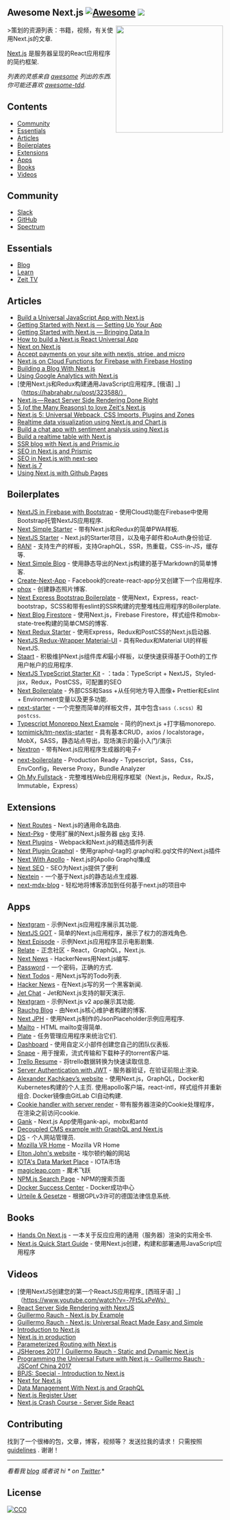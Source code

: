 ## Awesome Next.js [![Awesome](https://cdn.rawgit.com/sindresorhus/awesome/d7305f38d29fed78fa85652e3a63e154dd8e8829/media/badge.svg)](https://github.com/sindresorhus/awesome) ![](https://img.shields.io/badge/unicodeveloper-approved-brightgreen.svg)

[<img src="http://res.cloudinary.com/unicodeveloper/image/upload/v1524776764/next-jslogo.svg" align="right" width="250">](https://raw.githubusercontent.com/zeit/next.js)

&gt;策划的资源列表：书籍，视频，有关使用Next.js的文章.

[Next.js](https://github.com/zeit/next.js) 是服务器呈现的React应用程序的简约框架.

*列表的灵感来自 [awesome](https://github.com/sindresorhus/awesome)  列出的东西.  你可能还喜欢 [awesome-tdd](https://github.com/unicodeveloper/awesome-tdd).*

## Contents
- [Community](#community)
- [Essentials](#essentials)
- [Articles](#articles)
- [Boilerplates](#boilerplates)
- [Extensions](#extensions)
- [Apps](#apps)
- [Books](#books)
- [Videos](#videos)

## Community
* [Slack](https://zeit.chat)
* [GitHub](https://github.com/zeit/next.js)
* [Spectrum](https://spectrum.chat/next-js)

## Essentials
* [Blog](https://zeit.co/blog/next)
* [Learn](https://learnnextjs.com/)
* [Zeit TV](https://zeit.co/tv)

## Articles
 * [Build a Universal JavaScript App with Next.js](https://auth0.com/blog/building-universal-apps-with-nextjs)
 * [Getting Started with Next.js — Setting Up Your App](https://labs.redantler.com/getting-started-with-next-js-article-one-a1d9780ea9e0#.863nl4wnq)
 * [Getting Started with Next.js — Bringing Data In](https://labs.redantler.com/getting-started-with-next-js-bringing-data-in-bf40558698e2#.twjv5xk5w)
 * [How to build a Next.js React Universal App](https://medium.com/cosmicjs/how-to-build-a-next-js-react-universal-app-e610a0bc2124#.b8ayt9f39)
 * [Next on Next.js](https://jsmantra.com/next-on-next-js-1a134505f346#.sf2f64u4r)
 * [Accept payments on your site with nextjs, stripe, and micro](https://hackernoon.com/accept-payments-on-your-site-with-nextjs-stripe-and-micro-371de95b22d5?source=activity---post_recommended)
 * [Next.js on Cloud Functions for Firebase with Firebase Hosting](https://medium.com/@jthegedus/next-js-on-cloud-functions-for-firebase-with-firebase-hosting-7911465298f2)
 * [Building a Blog With Next.js](https://timber.io/blog/building-a-blog-with-next-js)
 * [Using Google Analytics with Next.js](https://malloc.fi/using-google-analytics-with-next-js)
 * [使用Next.js和Redux构建通用JavaScript应用程序_ [俄语] _]（https://habrahabr.ru/post/323​​588/）
 * [Next.js — React Server Side Rendering Done Right](https://hackernoon.com/next-js-react-server-side-rendering-done-right-f9700078a3b6)
 * [5 (of the Many Reasons) to love Zeit's Next.js](https://www.codementor.io/tgreco/5-of-the-many-things-to-love-about-zeit-s-next-js-bpszu99g1)
 * [Next.js 5: Universal Webpack, CSS Imports, Plugins and Zones](https://zeit.co/blog/next5)
 * [Realtime data visualization using Next.js and Chart.js](https://pusher.com/tutorials/realtime-data-visualization-nextjs)
 * [Build a chat app with sentiment analysis using Next.js](https://pusher.com/tutorials/chat-sentiment-analysis-nextjs)
 * [Build a realtime table with Next.js](https://pusher.com/tutorials/realtime-tables-nextjs)
 * [SSR blog with Next.js and Prismic.io](https://www.garymeehan.ie/blog/server-side-rendered-blog-with-nextjs-and-prismic)
 * [SEO in Next.js and Prismic](https://www.garymeehan.ie/blog/handling-seo-with-nextjs-and-prismic)
 * [SEO in Next.js with next-seo](https://www.garymeehan.ie/blog/seo-in-nextjs-with-next-seo)
 * [Next.js 7](https://nextjs.org/blog/next-7)
 * [Using Next.js with Github Pages](https://hipstersmoothie.com/blog/next-pages/)

## Boilerplates
* [NextJS in Firebase with Bootstrap](https://github.com/ananddayalan/nextjs-in-firebase-with-bootstrap) - 使用Cloud功能在Firebase中使用Bootstrap托管NextJS应用程序.
* [Next Simple Starter](https://github.com/ooade/NextSimpleStarter) - 带有Next.js和Redux的简单PWA样板.
* [NextJS Starter](https://github.com/iaincollins/nextjs-starter) -  Next.js的Starter项目，以及电子邮件和oAuth身份验证.
* [RAN!](https://github.com/sly777/ran) - 支持生产的样板，支持GraphQL，SSR，热重载，CSS-in-JS，缓存等.
* [Next Simple Blog](https://github.com/tscanlin/next-blog) - 使用静态导出的Next.js构建的基于Markdown的简单博客.
* [Create-Next-App](https://open.segment.com/create-next-app) -  Facebook的create-react-app分叉创建下一个应用程序.
* [phox](https://github.com/herschel666/phox) - 创建静态照片博客.
* [Next Express Bootstrap Boilerplate](https://github.com/MustansirZia/next-express-bootstrap-boilerplate) - 使用Next，Express，react-bootstrap，SCSS和带有eslint的SSR构建的完整堆栈应用程序的Boilerplate.
* [Next Blog Firestore](https://github.com/suevalov/next-blog-firestore) - 使用Next.js，Firebase Firestore，样式组件和mobx-state-tree构建的简单CMS的博客.
* [Next Redux Starter](https://github.com/CodementorIO/nextjs-redux-starter) - 使用Express，Redux和PostCSS的Next.js启动器.
* [NextJS Redux-Wrapper Material-UI](https://github.com/joaopaulomoraes/nextjs-with-redux-and-material-ui) - 具有Redux和Material UI的样板NextJS.
* [Staart](https://github.com/nmaro/staart) - 积极维护Next.js组件库*和*最小样板，以便快速获得基于Ooth的工作用户帐户的应用程序.
* [NextJS TypeScript Starter Kit](https://github.com/deptno/next.js-typescript-starter-kit) - ：tada：TypeScript + NextJS，Styled-jsx，Redux，PostCSS，可配置的SEO
* [Next Boilerplate](https://arefaslani.github.io/next-boilerplate) - 外部CSS和Sass +从任何地方导入图像+ Prettier和Eslint + Environment变量以及更多功能.
* [next-starter](https://github.com/YuriBrunetto/next-starter) - 一个完整而简单的样板文件，其中包含`sass（.scss）`和`postcss`.
* [Typescript Monorepo Next Example](https://github.com/deptno/typescript-monorepo-next-example) - 简约的next.js +打字稿monorepo.
* [tomimick/tm-nextjs-starter](https://github.com/tomimick/tm-nextjs-starter) - 具有基本CRUD，axios / localstorage，MobX，SASS，静态站点导出，现场演示的最小入门/演示
* [Nextron](https://github.com/saltyshiomix/nextron) - 带有Next.js应用程序生成器的电子⚡
* [next-boilerplate](https://github.com/pankod/next-boilerplate) -  Production Ready  -  Typescript，Sass，Css，EnvConfig，Reverse Proxy，Bundle Analyzer
* [Oh My Fullstack](https://github.com/oh-my-c0de/oh-my-fullstack) - 完整堆栈Web应用程序框架（Next.js，Redux，RxJS，Immutable，Express）

## Extensions
* [Next Routes](https://github.com/fridays/next-routes) -  Next.js的通用命名路由.
* [Next-Pkg](https://github.com/onready/next-pkg) - 使用扩展的Next.js服务器 [pkg](https://github.com/zeit/pkg) 支持.
* [Next Plugins](https://github.com/zeit/next-plugins) -  Webpack和Next.js的精选插件列表
* [Next Plugin Graphql](https://github.com/lfades/next-plugin-graphql) - 使用graphql-tag的.graphql和.gql文件的Next.js插件
* [Next With Apollo](https://github.com/lfades/next-with-apollo) -  Next.js的Apollo Graphql集成
* [Next SEO](https://github.com/garmeeh/next-seo) -  SEO为Next.js提供了便利
* [Nextein](https://github.com/elmasse/nextein) - 一个基于Next.js的静态站点生成器.
* [next-mdx-blog](https://github.com/hipstersmoothie/next-mdx-blog) - 轻松地将博客添加到任何基于next.js的项目中

## Apps
* [Nextgram](https://github.com/zeit/nextgram) - 示例Next.js应用程序展示其功能.
* [NextJS GOT](https://github.com/auth0-blog/nextjs-got) - 简单的Next.js应用程序，展示了权力的游戏角色.
* [Next Episode](https://github.com/timneutkens/next-episode) - 示例Next.js应用程序显示电影剧集.
* [Relate](https://github.com/RelateNow/relate) - 正念社区 -  React，GraphQL，Next.js.
* [Next News](https://github.com/now-examples/next-news) -  HackerNews用Next.js编写.
* [Password](https://github.com/dotcypress/password) - 一个密码，正确的方式.
* [Next Todos](https://github.com/lipp/next-todos) - 用Next.js写的Todo列表.
* [Hacker News](https://github.com/lipp/hackernews) - 在Next.js写的另一个黑客新闻.
* [Jet Chat](https://github.com/lipp/jet-chat) -  Jet和Next.js支持的聊天演示.
* [Nextgram](https://github.com/arunoda/nextgram) - 示例Next.js v2 app展示其功能.
* [Rauchg Blog](https://github.com/rauchg/blog) - 由Next.js核心维护者构建的博客.
* [Next JPH](https://github.com/renatorib/next-jph) - 使用Next.js制作的JsonPlaceholder示例应用程序.
* [Mailto](https://github.com/dawsbot/mailto) -  HTML mailto变得简单.
* [Plate](https://github.com/knipferrc/plate) - 任务管理应用程序来统治它们.
* [Dashboard](https://github.com/danielbayerlein/dashboard) - 使用自定义小部件创建您自己的团队仪表板.
* [Snape](https://github.com/ritz078/snape) - 用于搜索，流式传输和下载种子的torrent客户端.
* [Trello Resume](https://github.com/juliandavidmr/TrelloResume) - 将trello数据转换为快速读取信息.
* [Server Authentication with JWT](https://github.com/estrada9166/server-authentication-next.js) - 服务器验证，在验证前阻止渲染.
* [Alexander Kachkaev’s website](https://gitlab.com/kachkaev/website-frontend/)   - 使用Next.js，GraphQL，Docker和Kubernetes构建的个人主页.  使用apollo客户端，react-intl，样式组件并重新组合.  Docker镜像由GitLab CI自动构建.
* [Cookie handler with server render](https://github.com/estrada9166/cookie-handler-next.js) - 带有服务器渲染的Cookie处理程序，在渲染之前访问cookie.
* [Gank](https://github.com/OrangeXC/gank) -  Next.js App使用gank-api，mobx和antd
* [Decoupled CMS example with GraphQL and Next.js](https://github.com/janit/decoupled-cms-nextjs-graphql)
* [DS](https://github.com/divyenduz/ds) - 个人网站管理员.
* [Mozilla VR Home](https://vr.mozilla.org/) -  Mozilla VR Home
* [Elton John's website](https://www.eltonjohn.com) - 埃尔顿约翰的网站
* [IOTA's Data Market Place](https://data.iota.org/) -  IOTA市场
* [magicleap.com](https://www.magicleap.com/) - 魔术飞跃
* [NPM.js Search Page](https://www.npmjs.com/search) -  NPM的搜索页面
* [Docker Success Center](https://success.docker.com) -  Docker成功中心
* [Urteile & Gesetze](https://github.com/neo-search/urteile-gesetze-web) - 根据GPLv3许可的德国法律信息系统.

## Books
* [Hands On Next.js](https://www.honext.io/) - 一本关于反应应用的通用（服务器）渲染的实用全书.
* [Next.js Quick Start Guide](https://www.packtpub.com/web-development/nextjs-quick-start-guide) - 使用Next.js创建，构建和部署通用JavaScript应用程序

## Videos

* [使用NextJS创建您的第一个ReactJS应用程序_ [西班牙语] _]（https://www.youtube.com/watch?v=-7Ft5LxPeWs）
* [React Server Side Rendering with NextJS](https://www.youtube.com/watch?v=JEBkh_vleTs&t)
* [Guillermo Rauch - Next.js by Example](https://www.youtube.com/watch?v=DLGJfa3Xv-0)
* [Guillermo Rauch - Next.js: Universal React Made Easy and Simple](https://www.youtube.com/watch?v=evaMpdSiZKk)
* [Introduction to Next.js](https://www.youtube.com/watch?v=Fnw3lNeH-XI)
* [Next.js in production](https://www.youtube.com/watch?v=h6rETZH6Ym0)
* [Parameterized Routing with Next.js](https://www.youtube.com/watch?v=2cJya4h5ync)
* [JSHeroes 2017 | Guillermo Rauch - Static and Dynamic Next.js](https://www.youtube.com/watch?v=lLNJsuXB4CI)
* [Programming the Universal Future with Next.js - Guillermo Rauch · JSConf China 2017](https://www.youtube.com/watch?v=w9Or7B4kTRY)
* [BPJS: Special - Introduction to Next.js](https://www.youtube.com/watch?v=4cfozXTyjWQ)
* [Next for Next.js](https://www.youtube.com/watch?v=ms2aOV06_qk)
* [Data Management With Next.js and GraphQL](https://www.youtube.com/watch?v=g_LA1quUIi8)
* [Next.js Register User](https://www.youtube.com/watch?v=oQ60Grn4RYQ)
* [Next.js Crash Course - Server Side React](https://www.youtube.com/watch?v=IkOVe40Sy0U)

## Contributing
 找到了一个很棒的包，文章，博客，视频等？  发送拉我的请求！  只需按照 [guidelines](https://github.com/unicodeveloper/awesome-nextjs/blob/master//CONTRIBUTING.md) .  谢谢！

---
**看看我 [blog](https://goodheads.io) 或者说* hi * on [Twitter](https://twitter.com/unicodeveloper).**

## License
[![CC0](http://mirrors.creativecommons.org/presskit/buttons/88x31/svg/cc-zero.svg)](http://creativecommons.org/publicdomain/zero/1.0/)
